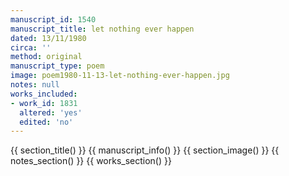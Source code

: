 ```yaml
---
manuscript_id: 1540
manuscript_title: let nothing ever happen
dated: 13/11/1980
circa: ''
method: original
manuscript_type: poem
image: poem1980-11-13-let-nothing-ever-happen.jpg
notes: null
works_included:
- work_id: 1831
  altered: 'yes'
  edited: 'no'
---
```


{{ section_title() }}
{{ manuscript_info() }}
{{ section_image() }}
{{ notes_section() }}
{{ works_section() }}
